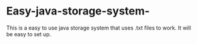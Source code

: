 # Easy-java-storage-system-
This is a easy to use java storage system that uses .txt files to work. It will be easy to set up.
